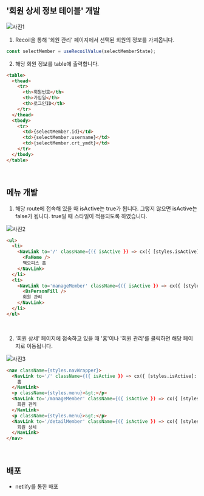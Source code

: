 ## '회원 상세 정보 테이블' 개발

![사진1](https://user-images.githubusercontent.com/97458345/170995950-ccc71d2c-fa07-434a-a482-97389e127393.jpg)


1. Recoil을 통해 '회원 관리' 페이지에서 선택된 회원의 정보를 가져옵니다.
```ts
const selectMember = useRecoilValue(selectMemberState);
```

2. 해당 회원 정보를 table에 출력합니다.
```html
<table>
  <thead>
    <tr>
      <th>회원번호</th>
      <th>가입일</th>
      <th>로그인ID</th>
    </tr>
  </thead>
  <tbody>
    <tr>
      <td>{selectMember.id}</td>
      <td>{selectMember.username}</td>
      <td>{selectMember.crt_ymdt}</td>
    </tr>
  </tbody>
</table>
```

<br />

## 메뉴 개발
1. 해당 route에 접속해 있을 때 isActive는 true가 됩니다. 그렇지 않으면 isActive는 false가 됩니다. true일 때 스타일이 적용되도록 하였습니다.

![사진2](https://user-images.githubusercontent.com/97458345/170995179-1844adbe-2cec-48bc-8292-12cd5107b013.jpg)

```html
<ul>
  <li>
    <NavLink to='/' className={({ isActive }) => cx({ [styles.isActive]: isActive })}>
      <FaHome />
      백오피스 홈
    </NavLink>
  </li>
  <li>
    <NavLink to='manageMember' className={({ isActive }) => cx({ [styles.isActive]: isActive })}>
      <BsPersonFill />
      회원 관리
    </NavLink>
  </li>
</ul>
```
<br />

2. '회원 상세' 페이지에 접속하고 있을 때 '홈'이나 '회원 관리'를 클릭하면 해당 페이지로 이동됩니다.

![사진3](https://user-images.githubusercontent.com/97458345/170998580-3785d4e2-abc9-4479-b43f-7234c00b949e.jpg)

```html
<nav className={styles.navWrapper}>
  <NavLink to='/' className={({ isActive }) => cx({ [styles.isActive]: isActive })}>
    홈
  </NavLink>
  <p className={styles.menu}>&gt;</p>
  <NavLink to='/manageMember' className={({ isActive }) => cx({ [styles.isActive]: isActive })}>
    회원 관리
  </NavLink>
  <p className={styles.menu}>&gt;</p>
  <NavLink to='/detailMember' className={({ isActive }) => cx({ [styles.isActive]: isActive })}>
    회원 상세
  </NavLink>
</nav>
```

<br />

## 배포
- netlify를 통한 배포